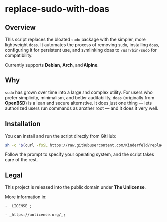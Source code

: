# replace-sudo-with-doas

## Overview

This script replaces the bloated `sudo` package with the simpler,
more lightweight `doas`. It automates the process of removing `sudo`,
installing `doas`, configuring it for persistent use, and symlinking
doas to `/usr/bin/sudo` for compatibility.

Currently supports **Debian**, **Arch**, and **Alpine**.

## Why

`sudo` has grown over time into a large and complex utility.
For users who prefer simplicity, minimalism, and better auditability,
`doas` (originally from **OpenBSD**) is a lean and secure alternative.
It does just one thing — lets authorized users run commands as another
root — and it does it very well.

## Installation

You can install and run the script directly from GitHub:

```sh
sh -c "$(curl -fsSL https://raw.githubusercontent.com/Kinderfeld/replace-sudo-with-doas/main/replace_sudo_with_doas.sh)"
```

Follow the prompt to specify your operating system,
and the script takes care of the rest.

## Legal

This project is released into the public domain under **The Unlicense**.

More information in:

    - _LICENSE_;

    - _https://unlicense.org/_;
